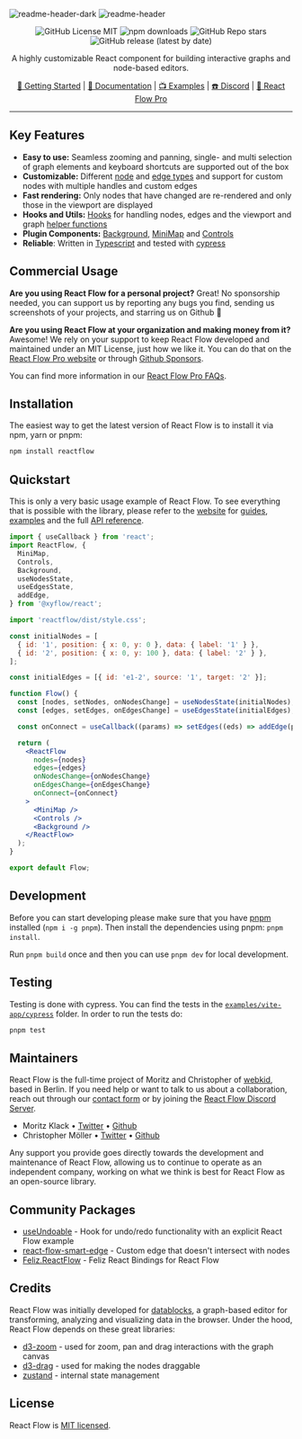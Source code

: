 ![readme-header-dark](https://user-images.githubusercontent.com/3797215/156384064-08a889d6-73c0-4cbf-8ff3-28dc601d1f5f.svg#gh-dark-mode-only)
![readme-header](https://user-images.githubusercontent.com/3797215/156259138-fb9f59f8-52f2-474a-b78c-6570867e4ead.svg#gh-light-mode-only)

<div align="center">

![GitHub License MIT](https://img.shields.io/github/license/wbkd/react-flow?color=%23ff0072)
![npm downloads](https://img.shields.io/npm/dt/reactflow?color=%23FF0072&label=downloads)
![GitHub Repo stars](https://img.shields.io/github/stars/wbkd/react-flow?color=%23FF0072)
![GitHub release (latest by date)](https://img.shields.io/github/v/release/wbkd/react-flow?color=%23FF0072)

A highly customizable React component for building interactive graphs and node-based editors.

[🚀 Getting Started](https://reactflow.dev/docs/quickstart/) | [📖 Documentation](https://reactflow.dev/docs/api/react-flow-props) | [📺 Examples](https://reactflow.dev/docs/examples/overview) | [☎️ Discord](https://discord.gg/RVmnytFmGW) | [💎 React Flow Pro](https://pro.reactflow.dev)

</div>

---

## Key Features

- **Easy to use:** Seamless zooming and panning, single- and multi selection of graph elements and keyboard shortcuts are supported out of the box
- **Customizable:** Different [node](https://reactflow.dev/docs/api/nodes/node-types) and [edge types](https://reactflow.dev/docs/api/edges/edge-types) and support for custom nodes with multiple handles and custom edges
- **Fast rendering:** Only nodes that have changed are re-rendered and only those in the viewport are displayed
- **Hooks and Utils:** [Hooks](https://reactflow.dev/docs/api/hooks/use-react-flow) for handling nodes, edges and the viewport and graph [helper functions](https://reactflow.dev/docs/api/graph-util-functions)
- **Plugin Components:** [Background](https://reactflow.dev/docs/api/plugin-components/background), [MiniMap](https://reactflow.dev/docs/api/plugin-components/minimap) and [Controls](https://reactflow.dev/docs/api/plugin-components/controls)
- **Reliable**: Written in [Typescript](https://www.typescriptlang.org/) and tested with [cypress](https://www.cypress.io/)

## Commercial Usage

**Are you using React Flow for a personal project?** Great! No sponsorship needed, you can support us by reporting any bugs you find, sending us screenshots of your projects, and starring us on Github 🌟

**Are you using React Flow at your organization and making money from it?** Awesome! We rely on your support to keep React Flow developed and maintained under an MIT License, just how we like it. You can do that on the [React Flow Pro website](https://pro.reactflow.dev) or through [Github Sponsors](https://github.com/sponsors/wbkd).

You can find more information in our [React Flow Pro FAQs](https://pro.reactflow.dev/info).

## Installation

The easiest way to get the latest version of React Flow is to install it via npm, yarn or pnpm:

```bash
npm install reactflow
```

## Quickstart

This is only a very basic usage example of React Flow. To see everything that is possible with the library, please refer to the [website](https://reactflow.dev) for [guides](https://reactflow.dev/docs/guides/custom-nodes), [examples](https://reactflow.dev/docs/examples/overview) and the full [API reference](https://reactflow.dev/docs/api/react-flow-props).

```jsx
import { useCallback } from 'react';
import ReactFlow, {
  MiniMap,
  Controls,
  Background,
  useNodesState,
  useEdgesState,
  addEdge,
} from '@xyflow/react';

import 'reactflow/dist/style.css';

const initialNodes = [
  { id: '1', position: { x: 0, y: 0 }, data: { label: '1' } },
  { id: '2', position: { x: 0, y: 100 }, data: { label: '2' } },
];

const initialEdges = [{ id: 'e1-2', source: '1', target: '2' }];

function Flow() {
  const [nodes, setNodes, onNodesChange] = useNodesState(initialNodes);
  const [edges, setEdges, onEdgesChange] = useEdgesState(initialEdges);

  const onConnect = useCallback((params) => setEdges((eds) => addEdge(params, eds)), [setEdges]);

  return (
    <ReactFlow
      nodes={nodes}
      edges={edges}
      onNodesChange={onNodesChange}
      onEdgesChange={onEdgesChange}
      onConnect={onConnect}
    >
      <MiniMap />
      <Controls />
      <Background />
    </ReactFlow>
  );
}

export default Flow;
```

## Development

Before you can start developing please make sure that you have [pnpm](https://pnpm.io/) installed (`npm i -g pnpm`). Then install the dependencies using pnpm: `pnpm install`.

Run `pnpm build` once and then you can use `pnpm dev` for local development.

## Testing

Testing is done with cypress. You can find the tests in the [`examples/vite-app/cypress`](/examples/vite-app/cypress/) folder. In order to run the tests do:

```sh
pnpm test
```

## Maintainers

React Flow is the full-time project of Moritz and Christopher of [webkid](https://webkid.io/), based in Berlin. If you need help or want to talk to us about a collaboration, reach out through our [contact form](https://pro.reactflow.dev/contact) or by joining the [React Flow Discord Server](https://discord.gg/Bqt6xrs).

- Moritz Klack • [Twitter](https://twitter.com/moklick) • [Github](https://github.com/moklick)
- Christopher Möller • [Twitter](https://twitter.com/chrtze) • [Github](https://github.com/chrtze)

Any support you provide goes directly towards the development and maintenance of React Flow, allowing us to continue to operate as an independent company, working on what we think is best for React Flow as an open-source library.

## Community Packages

- [useUndoable](https://github.com/xplato/useUndoable) - Hook for undo/redo functionality with an explicit React Flow example
- [react-flow-smart-edge](https://github.com/tisoap/react-flow-smart-edge) - Custom edge that doesn't intersect with nodes
- [Feliz.ReactFlow](https://github.com/tforkmann/Feliz.ReactFlow) - Feliz React Bindings for React Flow

## Credits

React Flow was initially developed for [datablocks](https://datablocks.pro), a graph-based editor for transforming, analyzing and visualizing data in the browser. Under the hood, React Flow depends on these great libraries:

- [d3-zoom](https://github.com/d3/d3-zoom) - used for zoom, pan and drag interactions with the graph canvas
- [d3-drag](https://github.com/d3/d3-drag) - used for making the nodes draggable
- [zustand](https://github.com/pmndrs/zustand) - internal state management

## License

React Flow is [MIT licensed](https://github.com/wbkd/react-flow/blob/main/LICENSE).
